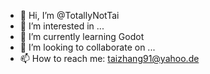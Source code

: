 - 👋 Hi, I’m @TotallyNotTai
- 👀 I’m interested in ...
- 🌱 I’m currently learning Godot
- 💞️ I’m looking to collaborate on ...
- 📫 How to reach me:
        taizhang91@yahoo.de

<!---
TotallyNotTai/TotallyNotTai is a ✨ special ✨ repository because its `README.md` (this file) appears on your GitHub profile.
You can click the Preview link to take a look at your changes.
--->
